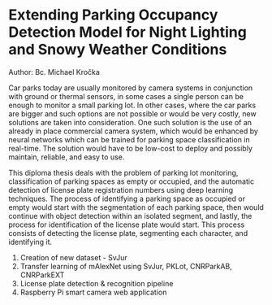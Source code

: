# Extending Parking Occupancy Detection Model for Night Lighting and Snowy Weather Conditions
Author: Bc. Michael Kročka

Car parks today are usually monitored by camera systems in conjunction with ground or thermal sensors, in some cases a single person can be enough to monitor a small parking lot. In other cases, where the car parks are bigger and such options are not possible or would be very costly, new solutions are taken into consideration. One such solution is the use of an already in place commercial camera system, which would be enhanced by neural networks which can be trained for parking space classification in real-time. The solution would have to be low-cost to deploy and possibly maintain, reliable, and easy to use.

This diploma thesis deals with the problem of parking lot monitoring, classification of parking spaces as empty or occupied, and the automatic detection of license plate registration numbers using deep learning techniques. The process of identifying a parking space as occupied or empty would start with the segmentation of each parking space, then would continue with object detection within an isolated segment, and lastly, the process for identification of the license plate would start. This process consists of detecting the license plate, segmenting each character, and identifying it.


1. Creation of new dataset - SvJur
2. Transfer learning of mAlexNet using SvJur, PKLot, CNRParkAB, CNRParkEXT
3. License plate detection & recognition pipeline
4. Raspberry Pi smart camera web application